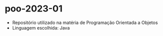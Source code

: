 # poo-2023-01
* Repositório utilizado na matéria de Programação Orientada a Objetos
* Linguagem escolhida: Java